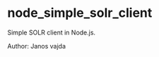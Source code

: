 node_simple_solr_client
=======================

Simple SOLR client in Node.js.


Author: Janos vajda
